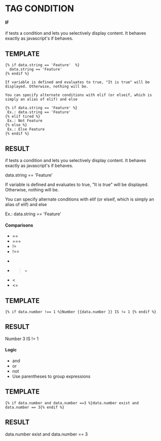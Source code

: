 # TAG CONDITION

#### IF
if tests a condition and lets you selectively display content. It behaves exactly as javascript's if behaves.

## TEMPLATE

```
{% if data.string == 'Feature'  %}
  data.string == 'Feature'
{% endif %}

If variable is defined and evaluates to true, "It is true" will be displayed. Otherwise, nothing will be.

You can specify alternate conditions with elif (or elseif, which is simply an alias of elif) and else

{% if data.string == 'Feature' %}
 Ex.: data.string == 'Feature'
{% elif tired %}
 Ex.: Not Feature
{% else %}
 Ex.: Else Feature
{% endif %}

```

## RESULT

if tests a condition and lets you selectively display content. It behaves exactly as javascript's if behaves.

data.string == 'Feature'

If variable is defined and evaluates to true, "It is true" will be displayed. Otherwise, nothing will be.

You can specify alternate conditions with elif (or elseif, which is simply an alias of elif) and else

Ex.: data.string == 'Feature'

#### Comparisons

* ==
* ===
* !=
* !==
* >
* >=
* <
* <=

## TEMPLATE

```
{% if data.number !== 1 %}Number {{data.number }} IS != 1 {% endif %}
```

## RESULT

Number 3 IS != 1

#### Logic
* and
* or
* not
* Use parentheses to group expressions

## TEMPLATE
```
{% if data.number and data.number ==3 %}data.number exist and data.number == 3{% endif %}
```
## RESULT
data.number exist and data.number == 3





